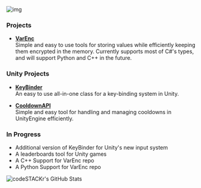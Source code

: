 ![img](https://i.imgur.com/OrZVBIx.png)

### Projects
- [**VarEnc**](https://github.com/JosepeDev/VarEnc)  
Simple and easy to use tools for storing values while efficiently keeping them encrypted in the memory.
Currently supports most of C#'s types, and will support Python and C++ in the future.

### Unity Projects
- [**KeyBinder**](https://github.com/JosepeDev/KeyBinder)  
An easy to use all-in-one class for a key-binding system in Unity.  

- [**CooldownAPI**](https://github.com/JosepeDev/CooldownAPI)  
Simple and easy tool for handling and managing cooldowns in UnityEngine efficiently.

### In Progress
- Additional version of KeyBinder for Unity's new input system
- A leaderboards tool for Unity games
- A C++ Support for VarEnc repo
- A Python Support for VarEnc repo

<img align="left" alt="codeSTACKr's GitHub Stats" src="https://github-readme-stats.codestackr.vercel.app/api?username=codeSTACKr&show_icons=true&hide_border=true" />
<!--
**JosepeDev/JosepeDev** is a ✨ _special_ ✨ repository because its `README.md` (this file) appears on your GitHub profile.

Here are some ideas to get you started:

- 🔭 I’m currently working on ...
- 🌱 I’m currently learning ...
- 👯 I’m looking to collaborate on ...
- 🤔 I’m looking for help with ...
- 💬 Ask me about ...
- 📫 How to reach me: ...
- 😄 Pronouns: ...
- ⚡ Fun fact: ...
-->
